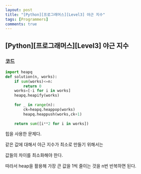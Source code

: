 ```yaml
---
layout: post
title: "[Python][프로그래머스][Level3] 야근 지수"
tags: [Programmers]
comments: true
---
```


## [Python][프로그래머스][Level3] 야근 지수

### 코드

```python
import heapq
def solution(n, works):
    if sum(works)<=n:
        return 0
    works=[-i for i in works]
    heapq.heapify(works)
    
    for _ in range(n):
        ck=heapq.heappop(works)
        heapq.heappush(works,ck+1)
        
    return sum([i**2 for i in works])
```

힙을 사용한 문제다.

같은 값에 대해서 야근 지수가 최소로 만들기 위해서는

값들의 차이를 최소화해야 한다.

따라서 heap을 활용해 가장 큰 값을 1씩 줄이는 것을 n번 반복하면 된다. 